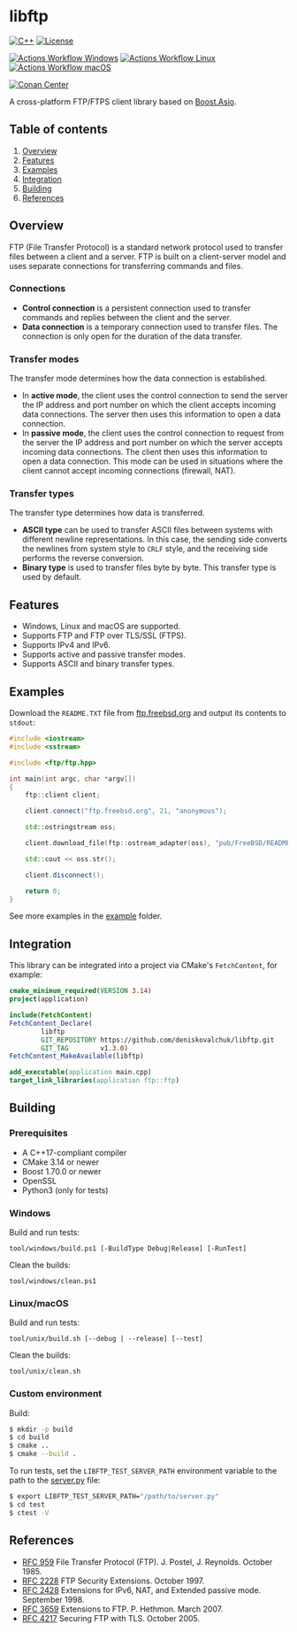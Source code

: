 # libftp

[![C++](https://img.shields.io/badge/C++-17-blue)](https://en.cppreference.com/w/cpp/17)
[![License](https://img.shields.io/badge/License-MIT-blue)](LICENSE)

[![Actions Workflow Windows](https://github.com/deniskovalchuk/ftp-client/actions/workflows/windows.yml/badge.svg)](https://github.com/deniskovalchuk/ftp-client/actions/workflows/windows.yml)
[![Actions Workflow Linux](https://github.com/deniskovalchuk/ftp-client/actions/workflows/linux.yml/badge.svg)](https://github.com/deniskovalchuk/ftp-client/actions/workflows/linux.yml)
[![Actions Workflow macOS](https://github.com/deniskovalchuk/ftp-client/actions/workflows/macos.yml/badge.svg)](https://github.com/deniskovalchuk/ftp-client/actions/workflows/macos.yml)

[![Conan Center](https://img.shields.io/conan/v/libftp?label=ConanCenter&color=blue)](https://conan.io/center/recipes/libftp)

A cross-platform FTP/FTPS client library based on [Boost.Asio](https://www.boost.org/doc/libs/1_86_0/doc/html/boost_asio.html).

## Table of contents

1. [Overview](#overview)
1. [Features](#features)
1. [Examples](#examples)
1. [Integration](#integration)
1. [Building](#building)
1. [References](#references)

## Overview

FTP (File Transfer Protocol) is a standard network protocol used to transfer files between a client and a server. FTP is
built on a client-server model and uses separate connections for transferring commands and files.

### Connections

- **Control connection** is a persistent connection used to transfer commands and replies between the client and the
server.
- **Data connection** is a temporary connection used to transfer files. The connection is only open for the duration of
the data transfer.

### Transfer modes

The transfer mode determines how the data connection is established.

- In **active mode**, the client uses the control connection to send the server the IP address and port number on which
the client accepts incoming data connections. The server then uses this information to open a data connection.
- In **passive mode**, the client uses the control connection to request from the server the IP address and port number
on which the server accepts incoming data connections. The client then uses this information to open a data connection.
This mode can be used in situations where the client cannot accept incoming connections (firewall, NAT).

### Transfer types

The transfer type determines how data is transferred. 

- **ASCII type** can be used to transfer ASCII files between systems with different newline representations. In this
case, the sending side converts the newlines from system style to `CRLF` style, and the receiving side performs the
reverse conversion.
- **Binary type** is used to transfer files byte by byte. This transfer type is used by default.

## Features

- Windows, Linux and macOS are supported.
- Supports FTP and FTP over TLS/SSL (FTPS).
- Supports IPv4 and IPv6.
- Supports active and passive transfer modes.
- Supports ASCII and binary transfer types.

## Examples

Download the `README.TXT` file from [ftp.freebsd.org](https://download.freebsd.org/) and output its contents to `stdout`:

```c++
#include <iostream>
#include <sstream>

#include <ftp/ftp.hpp>

int main(int argc, char *argv[])
{
    ftp::client client;

    client.connect("ftp.freebsd.org", 21, "anonymous");

    std::ostringstream oss;

    client.download_file(ftp::ostream_adapter(oss), "pub/FreeBSD/README.TXT");

    std::cout << oss.str();

    client.disconnect();

    return 0;
}
```

See more examples in the [example](example) folder.

## Integration

This library can be integrated into a project via CMake's `FetchContent`, for example:

```cmake
cmake_minimum_required(VERSION 3.14)
project(application)

include(FetchContent)
FetchContent_Declare(
        libftp
        GIT_REPOSITORY https://github.com/deniskovalchuk/libftp.git
        GIT_TAG        v1.3.0)
FetchContent_MakeAvailable(libftp)

add_executable(application main.cpp)
target_link_libraries(application ftp::ftp)
```

## Building

### Prerequisites

- A C++17-compliant compiler
- CMake 3.14 or newer
- Boost 1.70.0 or newer
- OpenSSL
- Python3 (only for tests)

### Windows

Build and run tests:

```
tool/windows/build.ps1 [-BuildType Debug|Release] [-RunTest]
```

Clean the builds:

```
tool/windows/clean.ps1
```

### Linux/macOS

Build and run tests:

```
tool/unix/build.sh [--debug | --release] [--test]
```

Clean the builds:

```
tool/unix/clean.sh
```

### Custom environment

Build:

```bash
$ mkdir -p build
$ cd build
$ cmake ..
$ cmake --build .
```

To run tests, set the `LIBFTP_TEST_SERVER_PATH` environment variable to the path to the
[server.py](test/server/server.py) file:

```bash
$ export LIBFTP_TEST_SERVER_PATH="/path/to/server.py"
$ cd test
$ ctest -V
```

## References

- [RFC 959](doc/RFC959.txt) File Transfer Protocol (FTP). J. Postel, J. Reynolds. October 1985.
- [RFC 2228](doc/RFC2228.txt) FTP Security Extensions. October 1997.
- [RFC 2428](doc/RFC2428.txt) Extensions for IPv6, NAT, and Extended passive mode. September 1998.
- [RFC 3659](doc/RFC3659.txt) Extensions to FTP. P. Hethmon. March 2007.
- [RFC 4217](doc/RFC4217.txt) Securing FTP with TLS. October 2005.
